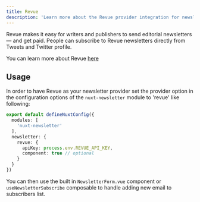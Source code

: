 ```yaml
---
title: Revue
description: 'Learn more about the Revue provider integration for newsletter module.'
---
```


Revue makes it easy for writers and publishers to send editorial newsletters — and get paid. People can subscribe to Revue newsletters directly from Tweets and Twitter profile.

You can learn more about Revue [here](https://www.getrevue.co/)

## Usage

In order to have Revue as your newsletter provider set the provider option in the configuration options of the `nuxt-newsletter` module to 'revue' like following:

```ts [nuxt.config.js|ts]
export default defineNuxtConfig({
  modules: [
    'nuxt-newsletter'
  ],
  newsletter: {
    revue: {
      apiKey: process.env.REVUE_API_KEY,
      component: true // optional
    }
  }
})
```

You can then use the built in `NewsletterForm.vue` component or `useNewsletterSubscribe` composable to handle adding new email to subscribers list.

